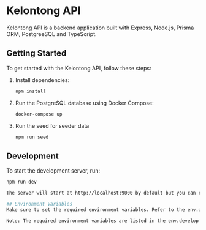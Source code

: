 # Kelontong API

Kelontong API is a backend application built with Express, Node.js, Prisma ORM, PostgreeSQL and TypeScript.

## Getting Started

To get started with the Kelontong API, follow these steps:

1. Install dependencies:
   ```sh
   npm install

2. Run the PostgreSQL database using Docker Compose:
   ```sh
   docker-compose up

3. Run the seed for seeder data
   ```sh
   npm run seed

## Development

To start the development server, run:

```sh
npm run dev

The server will start at http://localhost:9000 by default but you can change port in env file.

## Environment Variables
Make sure to set the required environment variables. Refer to the env.development file for the list of required variables.

Note: The required environment variables are listed in the env.development file.
